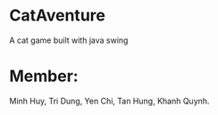 # CatAventure
A cat game built with java swing
# Member:
Minh Huy,
Tri Dung,
Yen Chi,
Tan Hung,
Khanh Quynh.
